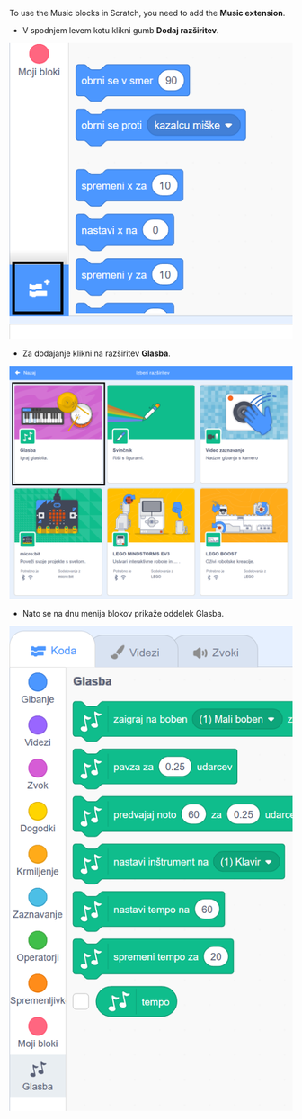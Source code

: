 To use the Music blocks in Scratch, you need to add the **Music extension**.

+ V spodnjem levem kotu klikni gumb **Dodaj razširitev**.

![gumb dodaj razširitev](images/add-extension-annotated.png)

+ Za dodajanje klikni na razširitev **Glasba**.

![označena razširitev glasba](images/click-music-annotated.png)

+ Nato se na dnu menija blokov prikaže oddelek Glasba.

![bloki razširitve glasba](images/music-extension-blocks.png)